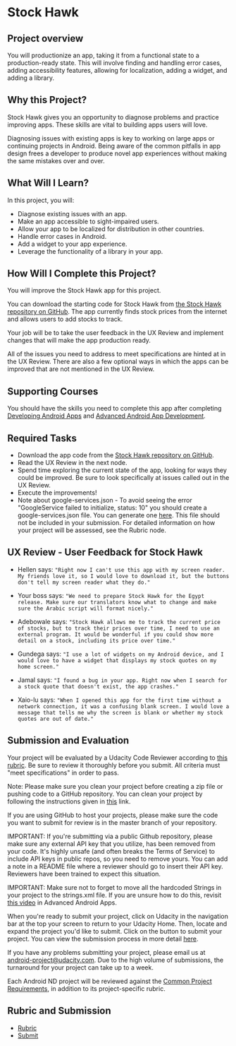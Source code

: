 # Stock Hawk

## Project overview
You will productionize an app, taking it from a functional state to a production-ready state. This will involve finding and handling error cases, adding accessibility features, allowing for localization, adding a widget, and adding a library.

## Why this Project?
Stock Hawk gives you an opportunity to diagnose problems and practice improving apps. These skills are vital to building apps users will love.

Diagnosing issues with existing apps is key to working on large apps or continuing projects in Android. Being aware of the common pitfalls in app design frees a developer to produce novel app experiences without making the same mistakes over and over.

## What Will I Learn?
In this project, you will:  
- Diagnose existing issues with an app.  
- Make an app accessible to sight-impaired users.  
- Allow your app to be localized for distribution in other countries.  
- Handle error cases in Android.  
- Add a widget to your app experience.  
- Leverage the functionality of a library in your app.  

## How Will I Complete this Project?

You will improve the Stock Hawk app for this project.  

You can download the starting code for Stock Hawk from [the Stock Hawk repository on GitHub](https://github.com/udacity/StockHawk). The app currently finds stock prices from the internet and allows users to add stocks to track.  

Your job will be to take the user feedback in the UX Review and implement changes that will make the app production ready.  

All of the issues you need to address to meet specifications are hinted at in the UX Review. There are also a few optional ways in which the apps can be improved that are not mentioned in the UX Review.  

## Supporting Courses
You should have the skills you need to complete this app after completing [Developing Android Apps](http://www.udacity.com/course/ud853-nd) and [Advanced Android App Development](http://www.udacity.com/course/ud855-nd).

## Required Tasks
- Download the app code from the [Stock Hawk repository on GitHub](https://github.com/udacity/StockHawk).
- Read the UX Review in the next node.
- Spend time exploring the current state of the app, looking for ways they could be improved. Be sure to look specifically at issues called out in the UX Review.
- Execute the improvements!
- Note about google-services.json - To avoid seeing the error "GoogleService failed to initialize, status: 10" you should create a google-services.json file. You can generate one [here](https://developers.google.com/mobile/add?platform=android). This file should not be included in your submission.
For detailed information on how your project will be assessed, see the Rubric node.

## UX Review - User Feedback for Stock Hawk
- Hellen says:
`"Right now I can't use this app with my screen reader. My friends love it, so I would love to download it, but the buttons don't tell my screen reader what they do."`  

- Your boss says:
`"We need to prepare Stock Hawk for the Egypt release. Make sure our translators know what to change and make sure the Arabic script will format nicely."`  

- Adebowale says:
`"Stock Hawk allows me to track the current price of stocks, but to track their prices over time, I need to use an external program. It would be wonderful if you could show more detail on a stock, including its price over time."`  

- Gundega says:
`"I use a lot of widgets on my Android device, and I would love to have a widget that displays my stock quotes on my home screen."`  

- Jamal says:
`"I found a bug in your app. Right now when I search for a stock quote that doesn't exist, the app crashes."`  

- Xaio-lu says:
`"When I opened this app for the first time without a network connection, it was a confusing blank screen. I would love a message that tells me why the screen is blank or whether my stock quotes are out of date."`  

## Submission and Evaluation
Your project will be evaluated by a Udacity Code Reviewer according to [this rubric](https://review.udacity.com/#!/rubrics/140/view). Be sure to review it thoroughly before you submit. All criteria must "meet specifications" in order to pass.  

Note: Please make sure you clean your project before creating a zip file or pushing code to a GitHub repository. You can clean your project by following the instructions given in [this](https://goo.gl/8lgeV5) link.  

If you are using GitHub to host your projects, please make sure the code you want to submit for review is in the master branch of your repository.  

IMPORTANT: If you're submitting via a public Github repository, please make sure any external API key that you utilize, has been removed from your code. It's highly unsafe (and often breaks the Terms of Service) to include API keys in public repos, so you need to remove yours. You can add a note in a README file where a reviewer should go to insert their API key. Reviewers have been trained to expect this situation.  

IMPORTANT: Make sure not to forget to move all the hardcoded Strings in your project to the strings.xml file. If you are unsure how to do this, revisit [this video](https://classroom.udacity.com/courses/ud855/lessons/4299539001/concepts/43103546100923) in Advanced Android Apps.  

When you're ready to submit your project, click on Udacity in the navigation bar at the top your screen to return to your Udacity Home. Then, locate and expand the project you'd like to submit. Click on the button to submit your project. You can view the submission process in more detail [here](https://docs.google.com/document/d/1sfMGTlUxxkcZM6iRXbVZ45vPPZGRD4qEp3ENBGSmZ_o/pub?embedded=true).  

If you have any problems submitting your project, please email us at android-project@udacity.com. Due to the high volume of submissions, the turnaround for your project can take up to a week.  

Each Android ND project will be reviewed against the [Common Project Requirements](http://udacity.github.io/android-nanodegree-guidelines/core.html), in addition to its project-specific rubric.  

## Rubric and Submission
- [Rubric](https://review.udacity.com/#!/rubrics/140/view)
- [Submit](https://review.udacity.com/#!/rubrics/140/start)
